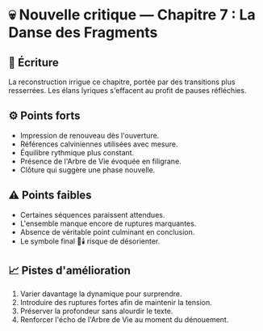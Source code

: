 # 💀 Nouvelle critique — Chapitre 7 : La Danse des Fragments

## 🧠 Écriture
La reconstruction irrigue ce chapitre, portée par des transitions plus resserrées. Les élans lyriques s'effacent au profit de pauses réfléchies.

## ⚙️ Points forts
- Impression de renouveau dès l'ouverture.
- Références calviniennes utilisées avec mesure.
- Équilibre rythmique plus constant.
- Présence de l'Arbre de Vie évoquée en filigrane.
- Clôture qui suggère une phase nouvelle.

## ⚠️ Points faibles
- Certaines séquences paraissent attendues.
- L'ensemble manque encore de ruptures marquantes.
- Absence de véritable point culminant en conclusion.
- Le symbole final 🌌🕯️ risque de désorienter.

## 📈 Pistes d'amélioration
1. Varier davantage la dynamique pour surprendre.
2. Introduire des ruptures fortes afin de maintenir la tension.
3. Préserver la profondeur sans alourdir le texte.
4. Renforcer l'écho de l'Arbre de Vie au moment du dénouement.

